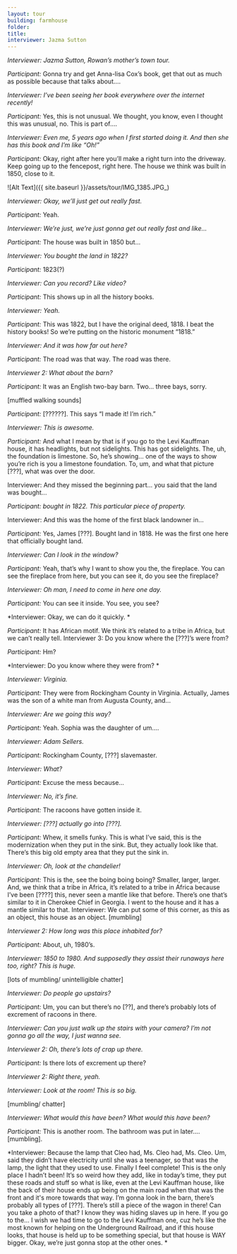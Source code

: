 ```yaml
---
layout: tour
building: farmhouse
folder: 
title: 
interviewer: Jazma Sutton
---
```


*Interviewer: Jazma Sutton, Rowan’s mother’s town tour.*

*Participant:* Gonna try and get Anna-lisa Cox’s book, get that out as much as possible because that talks about....

*Interviewer: I’ve been seeing her book everywhere over the internet recently!*

*Participant:* Yes, this is not unusual. We thought, you know, even I thought this was unusual, no. This is part of....

*Interviewer: Even me, 5 years ago when I first started doing it. And then she has this book and I’m like “Oh!”*

*Participant:* Okay, right after here you’ll make a right turn into the driveway. Keep going up to the fencepost, right here. The house we think was built in 1850, close to it.

![Alt Text]({{ site.baseurl }}/assets/tour/IMG_1385.JPG_)

*Interviewer: Okay, we’ll just get out really fast.*

*Participant:* Yeah.

*Interviewer: We’re just, we’re just gonna get out really fast and like...*

*Participant:* The house was built in 1850 but...

*Interviewer: You bought the land in 1822?*

*Participant:* 1823(?)

*Interviewer: Can you record? Like video?*

*Participant:* This shows up in all the history books.

*Interviewer: Yeah.*

*Participant:* This was 1822, but I have the original deed, 1818. I beat the history books! So we’re putting on the historic monument “1818.” 

*Interviewer: And it was how far out here?*

*Participant:* The road was that way. The road was there.

*Interviewer 2: What about the barn?*

*Participant:* It was an English two-bay barn. Two... three bays, sorry.

\[muffled walking sounds]

*Participant:* \[??????]. This says “I made it! I’m rich.”

*Interviewer: This is awesome.*

*Participant:* And what I mean by that is if you go to the Levi Kauffman house, it has headlights, but not sidelights. This has got sidelights. The, uh, the foundation is limestone. So, he’s showing... one of the ways to show you’re rich is you a limestone foundation. To, um, and what that picture \[???], what was over the door.

Interviewer: And they missed the beginning part... you said that the land was bought...

**Participant:* bought in 1822. This particular piece of property.*

Interviewer: And this was the home of the first black landowner in...

*Participant:* Yes, James \[???]. Bought land in 1818. He was the first one here that officially bought land.

*Interviewer: Can I look in the window?*

*Participant:* Yeah, that’s why I want to show you the, the fireplace. You can see the fireplace from here, but you can see it, do you see the fireplace?

*Interviewer: Oh man, I need to come in here one day.*

*Participant:* You can see it inside. You see, you see?

*Interviewer: Okay, we can do it quickly. *

*Participant:* It has African motif. We think it’s related to a tribe in Africa, but we can’t really tell. Interviewer 3: Do you know where the \[???]’s were from?

*Participant:* Hm?

*Interviewer: Do you know where they were from? *

*Interviewer: Virginia.*

*Participant:* They were from Rockingham County in Virginia. Actually, James was the son of a white man from Augusta County, and...

*Interviewer: Are we going this way?*

*Participant:* Yeah. Sophia was the daughter of um....

*Interviewer: Adam Sellers.*

*Participant:* Rockingham County, \[???] slavemaster.

*Interviewer: What?*

*Participant:* Excuse the mess because...

*Interviewer: No, it’s fine.*

*Participant:* The racoons have gotten inside it.

*Interviewer: \[???] actually go into \[???].*

*Participant:* Whew, it smells funky. This is what I’ve said, this is the modernization when they put in the sink. But, they actually look like that. There’s this big old empty area that they put the sink in.

*Interviewer: Oh, look at the chandelier!*

*Participant:* This is the, see the boing boing boing? Smaller, larger, larger. And, we think that a tribe in Africa, it’s related to a tribe in Africa because I’ve been \[????] this, never seen a mantle 
like that before. There’s one that’s similar to it in Cherokee Chief in Georgia. I went to the house and it has a mantle similar to that.
Interviewer: We can put some of this corner, as this as an object, this house as an object. \[mumbling] 

*Interviewer 2: How long was this place inhabited for?*

*Participant:* About, uh, 1980’s.

*Interviewer: 1850 to 1980. And supposedly they assist their runaways here too, right? This is huge.*

\[lots of mumbling/ unintelligible chatter]

*Interviewer: Do people go upstairs?*

*Participant:* Um, you can but there’s no \[??], and there’s probably lots of excrement of racoons in there.

*Interviewer: Can you just walk up the stairs with your camera? I’m not gonna go all the way, I just wanna see.*

*Interviewer 2: Oh, there’s lots of crap up there.*

*Participant:* Is there lots of excrement up there?

*Interviewer 2: Right there, yeah.*

*Interviewer: Look at the room! This is so big.*

\[mumbling/ chatter]

*Interviewer: What would this have been? What would this have been?*

*Participant:* This is another room. The bathroom was put in later....\[mumbling]. 

*Interviewer: Because the lamp that Cleo had, Ms. Cleo had, Ms. Cleo. Um, said they didn’t have electricity until she was a teenager, so that was the lamp, the light that they used to use. Finally I feel complete! This is the only place I hadn’t been! It’s so weird how they add, like in today’s time, they put these roads and stuff so what is like, even at the Levi Kauffman house, like the back of their house ends up being on the main road when that was the front and it's more towards that way. I’m gonna look in the barn, there’s probably all types of \[???]. There’s still a piece of the wagon in there! Can you take a photo of that? I know they was hiding slaves up in here. If you go to the... I wish we had time to go to the Levi Kauffman one, cuz he’s like the most known for helping on the Underground Railroad, and if this house looks, that house is held up to be something special, but that house is WAY bigger. Okay, we’re just gonna stop at the other ones. *